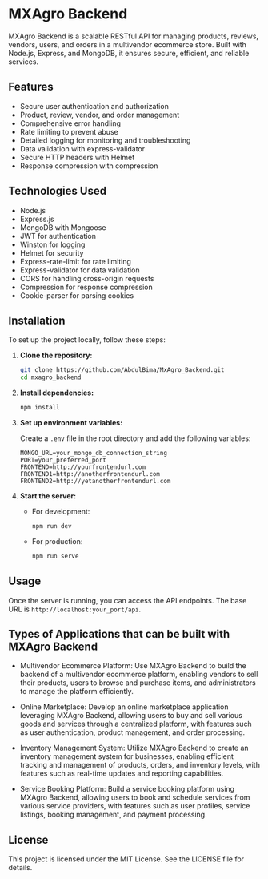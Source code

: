 # MXAgro Backend

MXAgro Backend is a scalable RESTful API for managing products, reviews, vendors, users, and orders in a multivendor ecommerce store. Built with Node.js, Express, and MongoDB, it ensures secure, efficient, and reliable services.

## Features

- Secure user authentication and authorization
- Product, review, vendor, and order management
- Comprehensive error handling
- Rate limiting to prevent abuse
- Detailed logging for monitoring and troubleshooting
- Data validation with express-validator
- Secure HTTP headers with Helmet
- Response compression with compression

## Technologies Used

- Node.js
- Express.js
- MongoDB with Mongoose
- JWT for authentication
- Winston for logging
- Helmet for security
- Express-rate-limit for rate limiting
- Express-validator for data validation
- CORS for handling cross-origin requests
- Compression for response compression
- Cookie-parser for parsing cookies

## Installation

To set up the project locally, follow these steps:

1. **Clone the repository:**

    ```bash
    git clone https://github.com/AbdulBima/MxAgro_Backend.git
    cd mxagro_backend
    ```

2. **Install dependencies:**

    ```bash
    npm install
    ```

3. **Set up environment variables:**

    Create a `.env` file in the root directory and add the following variables:

    ```env
    MONGO_URL=your_mongo_db_connection_string
    PORT=your_preferred_port
    FRONTEND=http://yourfrontendurl.com
    FRONTEND1=http://anotherfrontendurl.com
    FRONTEND2=http://yetanotherfrontendurl.com
    ```

4. **Start the server:**

    - For development:

        ```bash
        npm run dev
        ```

    - For production:

        ```bash
        npm run serve
        ```

## Usage

Once the server is running, you can access the API endpoints. The base URL is `http://localhost:your_port/api`.

## Types of Applications that can be built with MXAgro Backend

- Multivendor Ecommerce Platform: Use MXAgro Backend to build the backend of a multivendor ecommerce platform, enabling vendors to sell their products, users to browse and purchase items, and administrators to manage the platform efficiently.

- Online Marketplace: Develop an online marketplace application leveraging MXAgro Backend, allowing users to buy and sell various goods and services through a centralized platform, with features such as user authentication, product management, and order processing.

- Inventory Management System: Utilize MXAgro Backend to create an inventory management system for businesses, enabling efficient tracking and management of products, orders, and inventory levels, with features such as real-time updates and reporting capabilities.

- Service Booking Platform: Build a service booking platform using MXAgro Backend, allowing users to book and schedule services from various service providers, with features such as user profiles, service listings, booking management, and payment processing.

## License

This project is licensed under the MIT License. See the LICENSE file for details.

